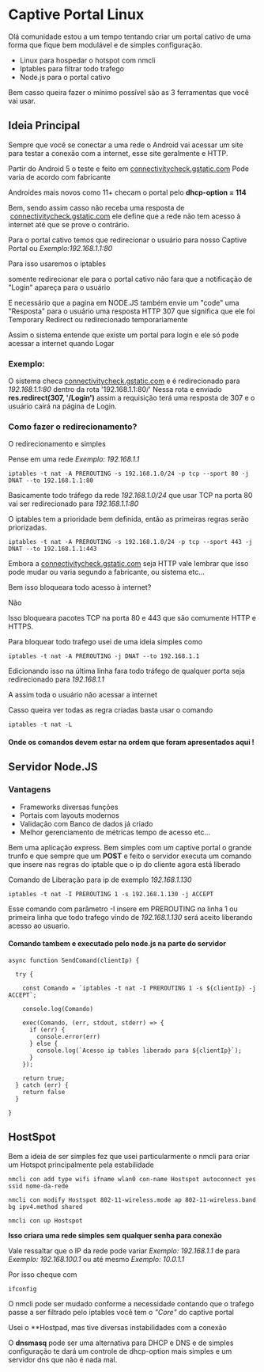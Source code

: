 # Captive Portal Linux

Olá comunidade estou a um tempo tentando criar um portal cativo 
de uma forma que fique bem modulável e de simples configuração.


- Linux para hospedar o hotspot com nmcli
- Iptables para filtrar todo trafego 
- Node.js para o portal cativo 

Bem casso queira fazer o mínimo possível são as 3 ferramentas que você vai usar.

## Ideia Principal 

Sempre que você se conectar a uma rede o Android vai acessar um site para testar a conexão com a internet, esse site geralmente e HTTP.

Partir do Android 5 o teste e feito em <a href="connectivitycheck.gstatic.com">connectivitycheck.gstatic.com</a>
Pode varia de acordo com fabricante 

Androides mais novos como 11+ checam o portal pelo <b>dhcp-option = 114</b>

Bem, sendo assim casso não receba uma resposta de  <a href="connectivitycheck.gstatic.com">connectivitycheck.gstatic.com</a> ele define que a rede não tem acesso à internet até que se prove o contrário.

Para o portal cativo temos que redirecionar o usuário para nosso Captive Portal ou <i> Exemplo:192.168.1.1:80</i>  

Para isso usaremos o iptables

somente redirecionar ele para o portal cativo não fara que a notificação de "Login" apareça para o usuário 

E necessário que a pagina em NODE.JS também envie um "code" uma "Resposta" para o usuário 
uma resposta HTTP 307 que significa que ele foi Temporary Redirect ou redirecionado temporariamente 

Assim o sistema entende que existe um portal para login e ele só pode acessar a internet quando Logar

### Exemplo:
O sistema checa <a href="connectivitycheck.gstatic.com">connectivitycheck.gstatic.com</a> e é redirecionado para <i>192.168.1.1:80</i> dentro da rota '192.168.1.1:80/' 
Nessa rota e enviado <b>res.redirect(307, '/Login')</b> assim a requisição terá uma resposta de 307 e o usuário cairá na página de Login.

### Como fazer o redirecionamento? 
O redirecionamento e simples 

Pense em uma rede <i>Exemplo: 192.168.1.1</i> 

````
iptables -t nat -A PREROUTING -s 192.168.1.0/24 -p tcp --sport 80 -j DNAT --to 192.168.1.1:80
``````

Basicamente todo tráfego da rede *192.168.1.0/24* que usar TCP na porta 80 vai ser redirecionado para *192.168.1.1:80*

O iptables tem a prioridade bem definida, então as primeiras regras serão priorizadas.

````
iptables -t nat -A PREROUTING -s 192.168.1.0/24 -p tcp --sport 443 -j DNAT --to 192.168.1.1:443
``````

Embora a <a href="connectivitycheck.gstatic.com">connectivitycheck.gstatic.com</a> seja HTTP vale lembrar que isso pode mudar ou varia segundo a fabricante, ou sistema etc...

Bem isso bloqueara todo acesso à internet? 

Não 

Isso bloqueara pacotes TCP na porta 80 e 443 que são comumente HTTP e HTTPS.

Para bloquear todo trafego usei de uma ideia simples como 

````
iptables -t nat -A PREROUTING -j DNAT --to 192.168.1.1
````

Edicionando isso na última linha fara todo tráfego de qualquer porta seja redirecionado para *192.168.1.1* 

A assim toda o usuário não acessar a internet 

Casso queira ver todas as regra criadas basta usar o comando 

````
iptables -t nat -L
````

#### Onde os comandos devem estar na ordem que foram apresentados aqui !



## Servidor Node.JS

### Vantagens

- Frameworks diversas funções 
- Portais com layouts modernos
- Validação com Banco de dados já criado 
- Melhor gerenciamento de métricas tempo de acesso etc...

Bem uma aplicação express. Bem simples com um captive portal o grande trunfo e 
que sempre que um **POST** e feito o servidor executa um comando que insere nas regras do iptable que o ip do cliente agora está liberado 

Comando de Liberação para ip de exemplo *192.168.1.130*
````
iptables -t nat -I PREROUTING 1 -s 192.168.1.130 -j ACCEPT
````
Esse comando com parâmetro -I insere em PREROUTING na linha 1 ou primeira linha que todo trafego vindo de *192.168.1.130* será aceito liberando acesso ao usuario.

#### Comando tambem e executado pelo node.js na parte do servidor 
````
async function SendComand(clientIp) {

  try {

    const Comando = `iptables -t nat -I PREROUTING 1 -s ${clientIp} -j ACCEPT`;

    console.log(Comando)

    exec(Comando, (err, stdout, stderr) => {
      if (err) {
        console.error(err)
      } else {
        console.log(`Acesso ip tables liberado para ${clientIp}`);
      }
    });

    return true;
  } catch (err) {
    return false
  }

}
`````

## HostSpot 

Bem a ideia de ser simples fez que usei particularmente o nmcli para criar um Hotspot principalmente pela estabilidade 


````
nmcli con add type wifi ifname wlan0 con-name Hostspot autoconnect yes ssid nome-da-rede
````

````
nmcli con modify Hostspot 802-11-wireless.mode ap 802-11-wireless.band bg ipv4.method shared
````

````
nmcli con up Hostspot
````

**Isso criara uma rede simples sem qualquer senha para conexão**

Vale ressaltar que o IP da rede pode variar *Exemplo: 192.168.1.1* de para *Exemplo: 192.168.100.1* ou até mesmo *Exemplo: 10.0.1.1*

Por isso cheque com

`````
ifconfig
``````

O nmcli pode ser mudado conforme a necessidade 
contando que o trafego passe a ser filtrado pelo iptables você tem o *"Core"* do captive portal 

Usei o **Hostpad, mas tive diversas instabilidades com a conexão 

O **dnsmasq** pode ser uma alternativa para DHCP e DNS 
e de simples configuração te dará um controle de dhcp-option mais simples e um servidor dns que não é nada mal.
